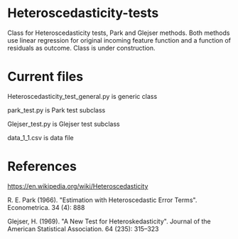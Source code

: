 # Heteroscedasticity-tests
 Class for Heteroscedasticity tests, Park and Glejser methods.  Both methods use linear regression for original incoming feature function and a function of residuals as outcome.
 Class is under construction.
 
 # Current files
 Heteroscedasticity_test_general.py is generic class
 
 park_test.py is Park test subclass
 
 Glejser_test.py is Glejser test subclass 
 
 data_1_1.csv is data file
 
# References
https://en.wikipedia.org/wiki/Heteroscedasticity

R. E. Park (1966). "Estimation with Heteroscedastic Error Terms". Econometrica. 34 (4): 888

Glejser, H. (1969). "A New Test for Heteroskedasticity". Journal of the American Statistical Association. 64 (235): 315–323
